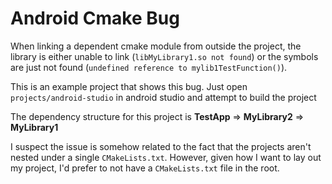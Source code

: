 # Android Cmake Bug

When linking a dependent cmake module from outside the project, the library is either unable to link (`libMyLibrary1.so not found`) or the symbols are just not found (`undefined reference to mylib1TestFunction()`).

This is an example project that shows this bug. Just open `projects/android-studio` in android studio and attempt to build the project

The dependency structure for this project is **TestApp** => **MyLibrary2** => **MyLibrary1**

I suspect the issue is somehow related to the fact that the projects aren't nested under a single `CMakeLists.txt`. However, given how I want to lay out my project, I'd prefer to not have a `CMakeLists.txt` file in the root.
